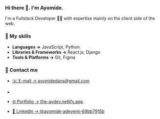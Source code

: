 ### Hi there 👋. I'm Ayomide.

I'm a Fullstack Developer 👩‍💻 with expertise mainly on the client side of the web.

### 🚀 My skills

- **Languages →** JavaScript, Python.
- **Libraries & Frameworks →** React.js, Django
- **Tools & Platforms →** Git, Figma

### 👥 Contact me

- [✉️ E-mail → ayomidedans@gmail.com](mailto:ayomidedans@gmail.com) 
- 
- [🌐 Portfolio → the-aydev.netlify.app](https://the-aydev.netlify.app/)

- [👥 LinkedIn → @ayomide-adeyemi-69bb7915b](https://www.linkedin.com/in/ayomide-adeyemi-69bb7915b/)

<!--
**the-aydev/the-aydev** is a ✨ _special_ ✨ repository because its `README.md` (this file) appears on your GitHub profile.

Here are some ideas to get you started:

- 🔭 I’m currently working on ...
- 🌱 I’m currently learning ...
- 👯 I’m looking to collaborate on ...
- 🤔 I’m looking for help with ...
- 💬 Ask me about ...
- 📫 How to reach me: ...
- 😄 Pronouns: ...
- ⚡ Fun fact: ...
-->
